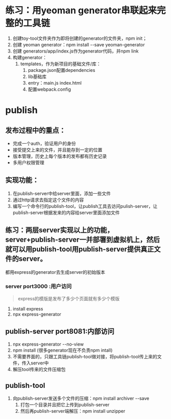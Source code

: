 # 练习：用yeoman generator串联起来完整的工具链
1. 创建toy-tool文件夹作为即将创建的generator的文件夹，npm init；
2. 创建 yeoman generator：npm install --save yeoman-generator
3. 创建 generators/app/index.js作为generator代码，并npm link
4. 构建generator：
   1. templates，作为新项目的基础文件/库：
      1. package.json配置dependencies
      2. lib基础库
      3. entry：main.js index.html
      4. 配置webpack.config

# publish
## 发布过程中的重点：
- 完成一个auth，验证用户的身份
- 接受提交上来的文件，并且能存到一定的位置
- 版本管理，历史上每个版本的发布都有历史记录
- 多用户权限管理

## 实现功能： 
1.  在publish-server中给server里面，添加一些文件
2.  通过http请求去指定这个文件的内容
3.  编写一个命令行的publish-tool，让publish工具去访问pulish-server，让publish-server根据发来的内容给server里面添加文件

## 练习：两层server实现以上的功能，server+publish-server一并部署到虚拟机上，然后就可以用publish-tool用publish-server提供真正文件的server。
都用express的generator去生成server的初始版本
### server port3000 :用户访问
> express的模版是发布了多少个页面就有多少个模版
1. install express
2. npx express-generator

## publish-server port8081:内部访问
1.  npx express-generator --no-view
2.  npm install (很多generator现在不负责npm intall)
3.  不需要界面的，只跟工具链publish-tool做对接，将publish-tool传上来的文件，传入server中
4.  解压tool传来的文件压缩包

## publish-tool
1. 向publish-server发送多个文件的压缩：npm install archiver --save
    1.  打包一个目录并且把它上传到publish-server
    2.  然后再publish-server端解压：npm install unzipper






